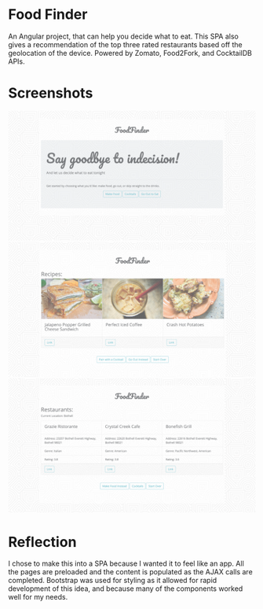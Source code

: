 # Food Finder

An Angular project, that can help you decide what to eat. This SPA also gives a recommendation of the top three rated restaurants based off the geolocation of the device. Powered by Zomato, Food2Fork, and CocktailDB APIs. 

# Screenshots
![Screenshot of Page](https://github.com/mleegina/food-finder/blob/master/img/landing.png)
![Screenshot of Page](https://github.com/mleegina/food-finder/blob/master/img/recipe.png)
![Screenshot of Page](https://github.com/mleegina/food-finder/blob/master/img/restaurant.png)

# Reflection

I chose to make this into a SPA because I wanted it to feel like an app. All the pages are preloaded
and the content is populated as the AJAX calls are completed. Bootstrap was used for styling as it allowed for rapid development of this idea, and because many of the components worked well for my needs. 
